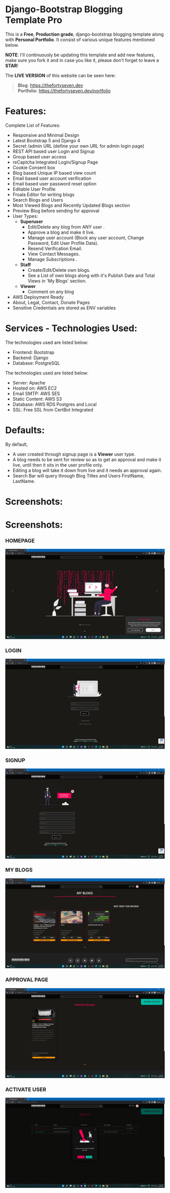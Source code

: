# Django-Bootstrap Blogging Template Pro

This is a **Free**, **Production grade**, django-bootstrap blogging template along with **Personal Portfolio**. It consist of various unique features mentioned below.

**NOTE**: I'll continuously be updating this template and add new features, make sure you fork it and in case you like it, please don't forget to leave a **STAR**!

The **LIVE VERSION** of this website can be seen here: 
>**Blog**: https://thefortyseven.dev  
**Portfolio**: https://thefortyseven.dev/portfolio

# Features:
Complete List of Features:
- Responsive and Minimal Design 
- Latest Bootstrap 5 and Django 4
- Secret /admin URL (define your own URL for admin login page)
- REST API based user Login and Signup
- Group based user access
- reCaptcha Integrated  Login/Signup Page
- Cookie Consent box
- Blog based Unique IP based view count 
- Email based user account verification
- Email based user password reset option
- Editable User Profile
- Froala Editor for writing blogs
- Search Blogs and Users
- Most Viewed Blogs and Recently Updated Blogs section
- Preview Blog before sending for approval
- User Types: 
	- **Superuser** 
		- Edit/Delete any blog from ANY user .
		- Approve a blog and make it live.
		- Manage user account (Block any user account, Change Password, Edit User Profile Data).
		- Resend Verification Email.
		- View Contact Messages.
		- Manage Subscriptions .
	- **Staff**
		- Create/Edit/Delete own blogs.
		- See a List of own blogs along with it's Publish Date and Total Views in 'My Blogs' section.
	- **Viewer** 
		- Comment on any blog
- AWS Deployment Ready
- About, Legal, Contact, Donate Pages
- Sensitive Credentials are stored as ENV variables


# Services - Technologies Used:
The technologies used are listed below:
- Frontend: Bootstrap
- Backend: Django
- Database: PostgreSQL

The technologies used are listed below:
- Server: Apache
- Hosted on: AWS EC2
- Email SMTP: AWS SES
- Static Content: AWS S3
- Database: AWS RDS Postgres and Local
- SSL: Free SSL from CertBot Integrated


# Defaults:
By default, 
- A user created through signup page is a **Viewer** user type.
- A blog needs to be sent for review so as to get an approval and make it live, until then it sits in the user profile only.
- Editing a blog will take it down from live and it needs an approval again.
- Search Bar will query through Blog Titles and Users FirstName, LastName. 


# Screenshots:


# Screenshots:
### HOMEPAGE
![HOMEPAGE](screenshots/homepage.jpg)

### LOGIN
![LOGIN](screenshots/login.jpg)

### SIGNUP
![SIGNUP](screenshots/signup.jpg)

### MY BLOGS
![MYBLOGS](screenshots/myblogs.jpg)

### APPROVAL PAGE
![APPROVALPAGE](screenshots/forapproval.jpg)

### ACTIVATE USER
![ACTIVATEUSER](screenshots/activateuser.jpg)
